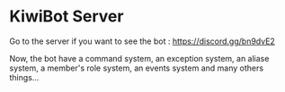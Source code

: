 # KiwiBot Server

Go to the server if you want to see the bot : https://discord.gg/bn9dvE2

Now, the bot have a command system, an exception system, an aliase system, a member's role system, an events system and many others things...
